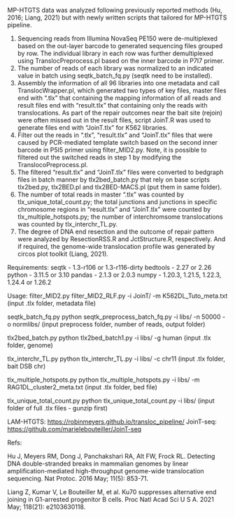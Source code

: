 MP-HTGTS data was analyzed following previously reported methods (Hu, 2016; Liang, 2021) but with newly written scripts that tailored for MP-HTGTS pipeline. 

1.	Sequencing reads from Illumina NovaSeq PE150 were de-multiplexed based on the out-layer barcode to generated sequencing files grouped by row. The individual library in each row was further demultiplexed using TranslocPreprocess.pl based on the inner barcode in P7I7 primer.  
2.	The number of reads of each library was normalized to an indicated value in batch using seqtk_batch_fq.py (seqtk need to be installed). 
3.	Assembly the information of all 96 libraries into one metadata and call TranslocWrapper.pl, which generated two types of key files, master files end with “.tlx” that containing the mapping information of all reads and result files end with “result.tlx” that containing only the reads with translocations. As part of the repair outcomes near the bait site (rejoin) were often missed out in the result files, script JoinT.R was used to generate files end with “JoinT.tlx” for K562 libraries.
4.	Filter out the reads in “.tlx”, “result.tlx” and “JoinT.tlx” files that were caused by PCR-mediated template switch based on the second inner barcode in P5I5 primer using filter_MID2.py. 
Note, it is possible to filtered out the switched reads in step 1 by modifying the TranslocoPreprocess.pl.
5.	The filtered “result.tlx” and “JoinT.tlx” files were converted to bedgraph files in batch manner by tlx2bed_batch.py that rely on base scripts tlx2bed.py, tlx2BED.pl and tlx2BED-MACS.pl (put them in same folder).
6.	The number of total reads in master “.tlx” was counted by tlx_unique_total_count.py;  the total junctions and junctions in specific chromosome regions in “result.tlx” and “JoinT.tlx” were counted by tlx_multiple_hotspots.py; the number of interchromsome translocations was counted by tlx_interchr_TL.py.
7.	The degree of DNA end resection and the outcome of repair pattern were analyzed by ResectionRSS.R and JctStructure.R, respectively. And if required, the genome-wide translocation profile was generated by circos plot toolkit (Liang, 2021). 

Requirements:
seqtk - 1.3-r106 or 1.3-r116-dirty
bedtools - 2.27 or 2.26
python -  3.11.5 or 3.10
pandas - 2.1.3 or 2.0.3
numpy - 1.20.3, 1.21.5, 1.22.3, 1.24.4 or 1.26.2

Usage:
filter_MID2.py
filter_MID2_RLF.py -i JoinT/ -m K562DL_Tuto_meta.txt 
(input .tlx folder, metadata file)

seqtk_batch_fq.py
python seqtk_preprocess_batch_fq.py -i libs/ -n 50000 -o normlibs/
(input preprocess folder, number of reads, output folder)

tlx2bed_batch.py
python tlx2bed_batch1.py -i libs/ -g human
(input .tlx folder, genome)

tlx_interchr_TL.py
python tlx_interchr_TL.py -i libs/ -c chr11
(input .tlx folder, bait DSB chr)

tlx_multiple_hotspots.py
python tlx_multiple_hotspots.py -i libs/ -m RAG1DL_cluster2_meta.txt
(input .tlx folder, bed file)

tlx_unique_total_count.py
python tlx_unique_total_count.py -i libs/
(input folder of full .tlx files - gunzip first)


LAM-HTGTS: https://robinmeyers.github.io/transloc_pipeline/
JoinT-seq: https://github.com/marielebouteiller/JoinT-seq

Refs:

Hu J, Meyers RM, Dong J, Panchakshari RA, Alt FW, Frock RL. Detecting DNA double-stranded breaks in mammalian genomes by linear amplification-mediated high-throughput genome-wide translocation sequencing. Nat Protoc. 2016 May; 11(5): 853-71.

Liang Z, Kumar V, Le Bouteiller M, et al. Ku70 suppresses alternative end joining in G1-arrested progenitor B cells. Proc Natl Acad Sci U S A. 2021 May; 118(21): e2103630118.
